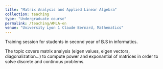 ```yaml
---
title: "Matrix Analysis and Applied Linear Algebra"
collection: teaching
type: "Undergraduate course"
permalink: /teaching/AMLA-en
venue: "University Lyon 1 Claude Bernard, Mathematics"
---
```


Training session for students in second year of B.S in informatics.

The topic covers matrix analysis (eigen values, eigen vectors, diagonalization...) to compute power and exponantial of matrices in order to solve discrete and continous problems.


